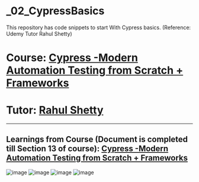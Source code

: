 # _02_CypressBasics
This repository has code snippets to start With Cypress basics. (Reference: Udemy Tutor Rahul Shetty)
# Course: <a href="https://www.udemy.com/course/cypress-tutorial/">Cypress -Modern Automation Testing from Scratch + Frameworks</a>
# Tutor: <a href="https://www.udemy.com/user/rahul445/">Rahul Shetty</a>

------------------------------------------------------------------------------------------------------------------------
Learnings from Course (Document is completed till Section 13 of course): 
<a href ="https://drive.google.com/drive/folders/1tne9pZjgWvfrS0l9tVHs6k1jnQHpTLoA?usp=sharing">Cypress -Modern Automation Testing from Scratch + Frameworks</a>
------------------------------------------------------------------------------------------------------------------------


![image](https://user-images.githubusercontent.com/26399692/159701020-cf619813-fe3b-42b6-91ef-95435ada7a41.png)
![image](https://user-images.githubusercontent.com/26399692/159700091-3fa87722-7af1-48ba-a924-727b39ae4bc9.png)
![image](https://user-images.githubusercontent.com/26399692/159700126-5d12b5be-8915-4369-95be-b91e27101be4.png)
![image](https://user-images.githubusercontent.com/26399692/159700401-a912a8ad-66bb-430d-8e58-b8e355b58a94.png)


